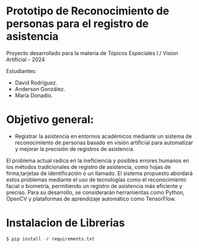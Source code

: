 # Prototipo de Reconocimiento de personas para el registro de asistencia

Proyecto desarrollado para la materia de Tópicos Especiales I / Vision Artificial - 2024

Estudiantes:
* David Rodríguez.
* Anderson González.
* María Donadío.

# Objetivo general:

* Registrar la asistencia en entornos académicos mediante un sistema de reconocimiento de personas basado en visión artificial para automatizar y mejorar la precisión de registros de asistencia.


El problema actual radica en la ineficiencia y 
posibles errores humanos en los métodos tradicionales de registro de asistencia, como hojas de firma,tarjetas de identificación o un llamado. El sistema propuesto abordará estos problemas mediante el uso de tecnologías como el reconocimiento facial o biometría, permitiendo un registro de asistencia más eficiente y preciso. Para su desarrollo, se considerarán herramientas como Python, OpenCV y plataformas de aprendizaje automático como TensorFlow.

# Instalacion de Librerias
```python
$ pip install -r requirements.txt
```

